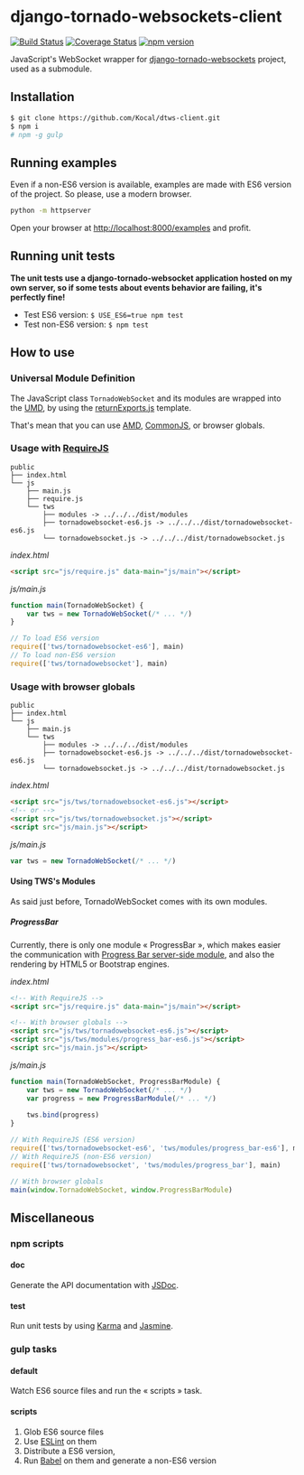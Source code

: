 # django-tornado-websockets-client

[![Build Status](https://travis-ci.org/Kocal/dtws-client.svg?branch=master)](https://travis-ci.org/Kocal/dtws-client)
[![Coverage Status](https://coveralls.io/repos/github/Kocal/dtws-client/badge.svg?branch=master)](https://coveralls.io/github/Kocal/dtws-client?branch=master)
[![npm version](https://badge.fury.io/js/django-tornado-websockets-client.svg)](https://badge.fury.io/js/django-tornado-websockets-client)

JavaScript's WebSocket wrapper for [django-tornado-websockets](https://github.com/Kocal/django-tornado-websockets) 
project, used as a submodule.

## Installation

```bash
$ git clone https://github.com/Kocal/dtws-client.git
$ npm i
# npm -g gulp
```

## Running examples
Even if a non-ES6 version is available, examples are made with ES6 version of the project. So please, use a modern 
browser.

```bash
python -m httpserver
```
Open your browser at <http://localhost:8000/examples> and profit.

## Running unit tests
**The unit tests use a django-tornado-websocket application hosted on my own server, so if some tests about events 
behavior are failing, it's perfectly fine!**

* Test ES6 version: `$ USE_ES6=true npm test`
* Test non-ES6 version: `$ npm test`

## How to use

### Universal Module Definition
The JavaScript class `TornadoWebSocket` and its modules are wrapped into the [UMD](https://github.com/umdjs/umd), by 
using the [returnExports.js](https://github.com/umdjs/umd/blob/master/templates/returnExports.js) template. 

That's mean that you can use [AMD](https://en.wikipedia.org/wiki/Asynchronous_module_definition), 
[CommonJS](https://en.wikipedia.org/wiki/CommonJS), or browser globals.

### Usage with [RequireJS](http://requirejs.org/)
```
public
├── index.html
└── js
    ├── main.js
    ├── require.js
    └── tws
        ├── modules -> ../../../dist/modules
        ├── tornadowebsocket-es6.js -> ../../../dist/tornadowebsocket-es6.js
        └── tornadowebsocket.js -> ../../../dist/tornadowebsocket.js
```

*index.html*
```html
<script src="js/require.js" data-main="js/main"></script>
```

*js/main.js*
```javascript
function main(TornadoWebSocket) {
    var tws = new TornadoWebSocket(/* ... */)
}

// To load ES6 version
require(['tws/tornadowebsocket-es6'], main)
// To load non-ES6 version
require(['tws/tornadowebsocket'], main)

```

### Usage with browser globals
```
public
├── index.html
└── js
    ├── main.js
    └── tws
        ├── modules -> ../../../dist/modules
        ├── tornadowebsocket-es6.js -> ../../../dist/tornadowebsocket-es6.js
        └── tornadowebsocket.js -> ../../../dist/tornadowebsocket.js
```

*index.html*
```html
<script src="js/tws/tornadowebsocket-es6.js"></script>
<!-- or -->
<script src="js/tws/tornadowebsocket.js"></script>
<script src="js/main.js"></script>
```

*js/main.js*
```javascript
var tws = new TornadoWebSocket(/* ... */)
```

#### Using TWS's Modules
As said just before, TornadoWebSocket comes with its own modules. 

##### ProgressBar
Currently, there is only one module « ProgressBar », which makes easier the communication with 
[Progress Bar server-side module](http://django-tornado-websockets.readthedocs.io/en/stable/modules.html#progress-bar), 
and also the rendering by HTML5 or Bootstrap engines.

*index.html*
```html
<!-- With RequireJS -->
<script src="js/require.js" data-main="js/main"></script>

<!-- With browser globals -->
<script src="js/tws/tornadowebsocket-es6.js"></script>
<script src="js/tws/modules/progress_bar-es6.js"></script>
<script src="js/main.js"></script>
```

*js/main.js*
```javascript
function main(TornadoWebSocket, ProgressBarModule) {
    var tws = new TornadoWebSocket(/* ... */)
    var progress = new ProgressBarModule(/* ... */)
    
    tws.bind(progress)
}

// With RequireJS (ES6 version)
require(['tws/tornadowebsocket-es6', 'tws/modules/progress_bar-es6'], main)
// With RequireJS (non-ES6 version)
require(['tws/tornadowebsocket', 'tws/modules/progress_bar'], main)

// With browser globals
main(window.TornadoWebSocket, window.ProgressBarModule)
```

## Miscellaneous

### npm scripts

#### doc
Generate the API documentation with [JSDoc](http://usejsdoc.org).

#### test
Run unit tests by using [Karma](https://karma-runner.github.io) and [Jasmine](http://jasmine.github.io).

### gulp tasks

#### default
Watch ES6 source files and run the « scripts » task.

#### scripts
1. Glob ES6 source files 
2. Use [ESLint](http://eslint.org/) on them
3. Distribute a ES6 version, 
4. Run [Babel](https://babeljs.io/) on them and generate a non-ES6 version 
